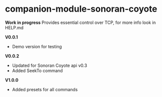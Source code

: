 # companion-module-sonoran-coyote

**Work in progress**
Provides essential control over TCP, for more info look in HELP.md

**V0.0.1** 
* Demo version for testing

**V0.0.2**
* Updated for Sonoran Coyote api v0.3
* Added SeekTo command

**V1.0.0** 
* Added presets for all commands
